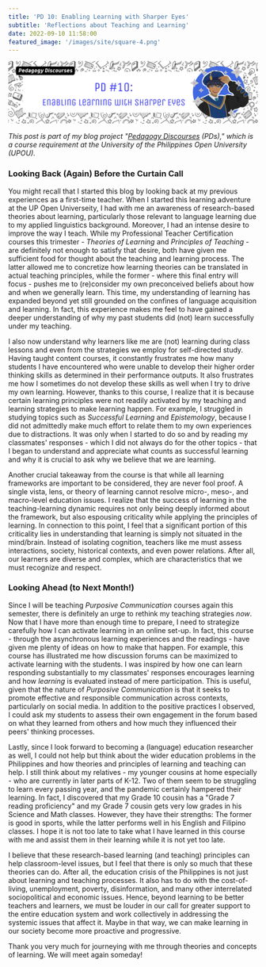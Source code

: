 ```yaml
---
title: 'PD 10: Enabling Learning with Sharper Eyes'
subtitle: 'Reflections about Teaching and Learning'
date: 2022-09-10 11:58:00
featured_image: '/images/site/square-4.png'
---
```

![](/images/peddiscs/banners/PD10.png)

*This post is part of my blog project "[Pedagogy Discourses](https://www.pedagogydiscs.wordpress.com) (PDs)," which is a course requirement at the University of the Philippines Open University (UPOU).*

### Looking Back (Again) Before the Curtain Call

You might recall that I started this blog by looking back at my previous experiences as a first-time teacher. When I started this learning adventure at the UP Open Universeity, I had with me an awareness of research-based theories about learning, particularly those relevant to language learning due to my applied linguistics background. Moreover, I had an intense desire to improve the way I teach. While my Professional Teacher Certification courses this trimester - *Theories of Learning* and *Principles of Teaching* - are definitely not enough to satisfy that desire, both have given me sufficient food for thought about the teaching and learning process. The latter allowed me to concretize how learning theories can be translated in actual teaching principles, while the former - where this final entry will focus - pushes me to (re)consider my own preconceived beliefs about how and when we generally learn. This time, my understanding of learning has expanded beyond yet still grounded on the confines of language acquisition and learning. In fact, this experience makes me feel to have gained a deeper understanding of why my past students did (not) learn successfully under my teaching. 

I also now understand why learners like me are (not) learning during class lessons and even from the strategies we employ for self-directed study. Having taught content courses, it constantly frustrates me how many students I have encountered who were unable to develop their higher order thinking skills as determined in their performance outputs. It also frustrates me how I sometimes do not develop these skills as well when I try to drive my own learning. However, thanks to this course, I realize that it is because certain learning principles were not readily activated by my teaching and learning strategies to make learning happen. For example, I struggled in studying topics such as *Successful Learning* and *Epistemology*, because I did not admittedly make much effort to relate them to my own experiences due to distractions. It was only when I started to do so and by reading my classmates' responses - which I did not always do for the other topics - that I began to understand and appreciate what counts as successful learning and why it is crucial to ask why we believe that we are learning.

Another crucial takeaway from the course is that while all learning frameworks are important to be considered, they are never fool proof. A single vista, lens, or theory of learning cannot resolve micro-, meso-, and macro-level education issues. I realize that the success of learning in the teaching-learning dynamic requires not only being deeply informed about the framework, but also espousing criticality while applying the principles of learning. In connection to this point, I feel that a significant portion of this criticality lies in understanding that learning is simply not situated in the mind/brain. Instead of isolating cognition, teachers like me must assess interactions, society, historical contexts, and even power relations. After all, our learners are diverse and complex, which are characteristics that we must recognize and respect.  

### Looking Ahead (to Next Month!)

Since I will be teaching *Purposive Communication* courses again this semester, there is definitely an urge to rethink my teaching strategies *now*. Now that I have more than enough time to prepare, I need to strategize carefully how I can activate learning in an online set-up. In fact, this course - through the asynchronous learning experiences and the readings - have given me plenty of ideas on how to make that happen. For example, this course has illustrated me how discussion forums can be maximized to activate learning with the students. I was inspired by how one can learn responding substantially to my classmates' responses encourages learning and how *learning* is evaluated instead of mere participation. This is useful, given that the nature of *Purposive Communication* is that it seeks to promote effective and responsible communication across contexts, particularly on social media. In addition to the positive practices I observed, I could ask my students to assess their own engagement in the forum based on what they learned from others and how much they influenced their peers' thinking processes. 

Lastly, since I look forward to becoming a (language) education researcher as well, I could not help but think about the wider education problems in the Philippines and how theories and principles of learning and teaching can help. I still think about my relatives - my younger cousins at home especially - who are currently in later parts of K-12. Two of them seem to be struggling to learn every passing year, and the pandemic certainly hampered their learning. In fact, I discovered that my Grade 10 cousin has a "Grade 7 reading proficiency" and my Grade 7 cousin gets very low grades in his Science and Math classes. However, they have their strengths: The former is good in sports, while the latter performs well in his English and Filipino classes. I hope it is not too late to take what I have learned in this course with me and assist them in their learning while it is not yet too late. 

I believe that these research-based learning (and teaching) principles can help classroom-level issues, but I feel that there is only so much that these theories can do. After all, the education crisis of the Philippines is not just about learning and teaching processes. It also has to do with the cost-of-living, unemployment, poverty, disinformation, and many other interrelated sociopolitical and economic issues. Hence, beyond learning to be better teachers and learners, we must be louder in our call for greater support to the entire education system and work collectively in addressing the systemic issues that affect it. Maybe in that way, we can make learning in our society become more proactive and progressive. 

Thank you very much for journeying with me through theories and concepts of learning. We will meet again someday!